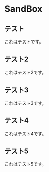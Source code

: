 SandBox
=======

テスト
------

これはテストです。

テスト2
-------

これはテスト2です。

テスト3
-------

これはテスト3です。

テスト4
-------

これはテスト4です。

テスト5
-------

これはテスト5です。
